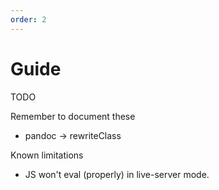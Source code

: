 ```yaml
---
order: 2
---
```


# Guide

TODO

Remember to document these

- pandoc -> rewriteClass

Known limitations

- JS won't eval (properly) in live-server mode.